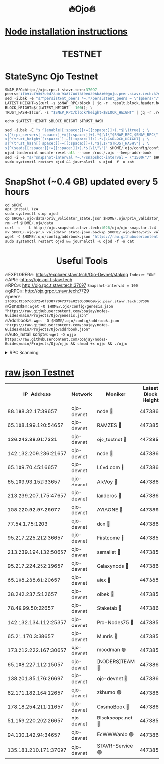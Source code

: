 <h1 align="center"> 🔥Ojo🔥</h1>

[Node installation instructions](https://github.com/obajay/nodes-Guides/tree/main/Projects/Ojo)
=

<h1 align="center"> TESTNET</h1>

# StateSync Ojo Testnet
```python
SNAP_RPC=http://ojo.rpc.t.stavr.tech:37097
peers="1f091cf9567c0d72a0f93877007379e0298b8860@ojo.peer.stavr.tech:37096"
sed -i.bak -e "s/^persistent_peers *=.*/persistent_peers = \"$peers\"/" $HOME/.ojo/config/config.toml
LATEST_HEIGHT=$(curl -s $SNAP_RPC/block | jq -r .result.block.header.height); \
BLOCK_HEIGHT=$((LATEST_HEIGHT - 100)); \
TRUST_HASH=$(curl -s "$SNAP_RPC/block?height=$BLOCK_HEIGHT" | jq -r .result.block_id.hash)

echo $LATEST_HEIGHT $BLOCK_HEIGHT $TRUST_HASH

sed -i.bak -E "s|^(enable[[:space:]]+=[[:space:]]+).*$|\1true| ; \
s|^(rpc_servers[[:space:]]+=[[:space:]]+).*$|\1\"$SNAP_RPC,$SNAP_RPC\"| ; \
s|^(trust_height[[:space:]]+=[[:space:]]+).*$|\1$BLOCK_HEIGHT| ; \
s|^(trust_hash[[:space:]]+=[[:space:]]+).*$|\1\"$TRUST_HASH\"| ; \
s|^(seeds[[:space:]]+=[[:space:]]+).*$|\1\"\"|" $HOME/.ojo/config/config.toml
ojod tendermint unsafe-reset-all --home /root/.ojo --keep-addr-book
sed -i -e "s/^snapshot-interval *=.*/snapshot-interval = \"1500\"/" $HOME/.ojo/config/app.toml
sudo systemctl restart ojod && journalctl -u ojod -f -o cat
```
# SnapShot (~0.4 GB) updated every 5 hours
```python
cd $HOME
apt install lz4
sudo systemctl stop ojod
cp $HOME/.ojo/data/priv_validator_state.json $HOME/.ojo/priv_validator_state.json.backup
rm -rf $HOME/.ojo/data
curl -o - -L http://ojo.snapshot.stavr.tech:1026/ojo/ojo-snap.tar.lz4 | lz4 -c -d - | tar -x -C $HOME/.ojo --strip-components 2
mv $HOME/.ojo/priv_validator_state.json.backup $HOME/.ojo/data/priv_validator_state.json
wget -O $HOME/.ojo/config/addrbook.json "https://raw.githubusercontent.com/obajay/nodes-Guides/main/Projects/Ojo/addrbook.json"
sudo systemctl restart ojod && journalctl -u ojod -f -o cat
```
 <h1 align="center"> Useful Tools</h1>

🔥EXPLORER🔥:        https://explorer.stavr.tech/Ojo-Devnet/staking        `Indexer "ON"` \
🔥API🔥:                     https://ojo.api.t.stavr.tech \
🔥RPC🔥:                    http://ojo.rpc.t.stavr.tech:37097              `Snapshot-interval = 100` \
🔥gRPC🔥:                  http://ojo.grpc.t.stavr.tech:7729 \
🔥peer🔥:                   `1f091cf9567c0d72a0f93877007379e0298b8860@ojo.peer.stavr.tech:37096` \
🔥Genesis🔥:    ```wget -O $HOME/.ojo/config/genesis.json "https://raw.githubusercontent.com/obajay/nodes-Guides/main/Projects/Ojo/genesis.json"``` \
🔥Addrbook🔥:    ```wget -O $HOME/.ojo/config/addrbook.json "https://raw.githubusercontent.com/obajay/nodes-Guides/main/Projects/Ojo/addrbook.json"``` \
🔥Auto_install script🔥: ```wget -O ojjo https://raw.githubusercontent.com/obajay/nodes-Guides/main/Projects/Ojo/ojjo && chmod +x ojjo && ./ojjo```


<details>
<summary>RPC Scanning</summary>

<h2 align="center"> We scan nodes in real time every 4 hours. And we provide the final result of RPC endpoints.
We cannot influence the operation of these nodes in any way. </h2>


```python
If Voting Power is higher than 0 --> then the Node is a validator of the network and may be subject to attack and be a potential threat to the chain.
```
```python
We marked such validators with a red symbol
```

</details>

[raw json Testnet](https://rpc-check.ojot.stavr.tech/ojot/rpc-ojot-result.json)
=


<table><tr><th>IP-Address</th><th>Network</th><th>Moniker</th><th>Latest Block Height</th><th>Earliest Block Height</th><th>Catching Up</th><th>Tx Index</th><th>Voting Power</th><th>Scan Time</th></tr><tr><td>88.198.32.17:39657</td><td>ojo-devnet</td><td>node 🔴</td><td>4473861</td><td>300001</td><td>False</td><td>on</td><td>65654</td><td>2023-12-13T16:41:07.942317405UTC</td></tr><tr><td>65.108.199.120:54657</td><td>ojo-devnet</td><td>RAMZES 🔴</td><td>4473856</td><td>306156</td><td>False</td><td>on</td><td>15420</td><td>2023-12-13T16:40:41.013620436UTC</td></tr><tr><td>136.243.88.91:7331</td><td>ojo-devnet</td><td>ojo_testnet 🔴</td><td>4473858</td><td>308845</td><td>False</td><td>on</td><td>1000</td><td>2023-12-13T16:40:47.946614480UTC</td></tr><tr><td>142.132.209.236:21657</td><td>ojo-devnet</td><td>node 🔴</td><td>4473861</td><td>350001</td><td>False</td><td>on</td><td>1999</td><td>2023-12-13T16:41:06.157978352UTC</td></tr><tr><td>65.109.70.45:16657</td><td>ojo-devnet</td><td>L0vd.com 🔴</td><td>4473863</td><td>695918</td><td>False</td><td>off</td><td>998</td><td>2023-12-13T16:41:15.863001487UTC</td></tr><tr><td>65.109.93.152:33657</td><td>ojo-devnet</td><td>AlxVoy 🔴</td><td>4473861</td><td>2319801</td><td>False</td><td>on</td><td>4536782</td><td>2023-12-13T16:41:05.904591075UTC</td></tr><tr><td>213.239.207.175:47657</td><td>ojo-devnet</td><td>landeros 🔴</td><td>4473860</td><td>2714001</td><td>False</td><td>off</td><td>11083</td><td>2023-12-13T16:41:01.124790317UTC</td></tr><tr><td>158.220.92.97:26677</td><td>ojo-devnet</td><td>AVIAONE 🔴</td><td>4473860</td><td>2754001</td><td>False</td><td>on</td><td>13867</td><td>2023-12-13T16:41:00.895879278UTC</td></tr><tr><td>77.54.1.75:1203</td><td>ojo-devnet</td><td>don 🔴</td><td>4473861</td><td>2906401</td><td>False</td><td>on</td><td>10</td><td>2023-12-13T16:41:07.683195978UTC</td></tr><tr><td>95.217.225.212:36657</td><td>ojo-devnet</td><td>Firstcome 🔴</td><td>4473858</td><td>2985946</td><td>False</td><td>on</td><td>13566</td><td>2023-12-13T16:40:47.671732709UTC</td></tr><tr><td>213.239.194.132:50657</td><td>ojo-devnet</td><td>semalist 🔴</td><td>4473856</td><td>3223522</td><td>False</td><td>on</td><td>19037</td><td>2023-12-13T16:40:41.274406838UTC</td></tr><tr><td>95.217.224.252:19657</td><td>ojo-devnet</td><td>Galaxynode 🔴</td><td>4473862</td><td>3685492</td><td>False</td><td>on</td><td>11888</td><td>2023-12-13T16:41:10.664994770UTC</td></tr><tr><td>65.108.238.61:20657</td><td>ojo-devnet</td><td>alex 🔴</td><td>4473856</td><td>4158001</td><td>False</td><td>on</td><td>11359</td><td>2023-12-13T16:40:40.648491314UTC</td></tr><tr><td>38.242.237.5:12657</td><td>ojo-devnet</td><td>oibek 🔴</td><td>4473856</td><td>4196001</td><td>False</td><td>off</td><td>1008</td><td>2023-12-13T16:40:41.772905390UTC</td></tr><tr><td>78.46.99.50:22657</td><td>ojo-devnet</td><td>Staketab 🔴</td><td>4473863</td><td>4254801</td><td>False</td><td>on</td><td>1276</td><td>2023-12-13T16:41:16.140235450UTC</td></tr><tr><td>142.132.134.112:25357</td><td>ojo-devnet</td><td>Pro-Nodes75 🔴</td><td>4473857</td><td>4373857</td><td>False</td><td>on</td><td>24651</td><td>2023-12-13T16:40:44.822258808UTC</td></tr><tr><td>65.21.170.3:38657</td><td>ojo-devnet</td><td>Munris 🔴</td><td>4473857</td><td>4373857</td><td>False</td><td>off</td><td>20123</td><td>2023-12-13T16:40:47.287402839UTC</td></tr><tr><td>173.212.222.167:30657</td><td>ojo-devnet</td><td>moodman 🟢</td><td>4473859</td><td>4373859</td><td>False</td><td>off</td><td>0</td><td>2023-12-13T16:40:56.420585457UTC</td></tr><tr><td>65.108.227.112:15057</td><td>ojo-devnet</td><td>[NODERS]TEAM 🔴</td><td>4473862</td><td>4373862</td><td>False</td><td>off</td><td>9999</td><td>2023-12-13T16:41:11.059977428UTC</td></tr><tr><td>138.201.85.176:26697</td><td>ojo-devnet</td><td>ojo-devnet 🔴</td><td>4473862</td><td>4373862</td><td>False</td><td>on</td><td>1000024000</td><td>2023-12-13T16:41:15.484077066UTC</td></tr><tr><td>62.171.182.164:12657</td><td>ojo-devnet</td><td>zkhumo 🟢</td><td>4473860</td><td>4384001</td><td>False</td><td>off</td><td>0</td><td>2023-12-13T16:41:06.740523044UTC</td></tr><tr><td>178.18.254.211:11657</td><td>ojo-devnet</td><td>CosmoBook 🔴</td><td>4473861</td><td>4392001</td><td>False</td><td>off</td><td>1068</td><td>2023-12-13T16:41:07.195198220UTC</td></tr><tr><td>51.159.220.202:26657</td><td>ojo-devnet</td><td>Blockscope.net 🔴</td><td>4473856</td><td>4425001</td><td>False</td><td>on</td><td>981</td><td>2023-12-13T16:40:40.240287789UTC</td></tr><tr><td>94.130.142.94:34657</td><td>ojo-devnet</td><td>EdWWWardo 🟢</td><td>4473860</td><td>4438946</td><td>False</td><td>on</td><td>0</td><td>2023-12-13T16:41:03.450443585UTC</td></tr><tr><td>135.181.210.171:37097</td><td>ojo-devnet</td><td>STAVR-Service 🟢</td><td>4473855</td><td>4473001</td><td>False</td><td>on</td><td>0</td><td>2023-12-13T16:40:42.424761632UTC</td></tr></table>